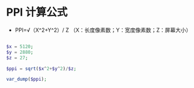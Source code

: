 # PPI 计算公式

- PPI=√（X^2+Y^2）/ Z （X：长度像素数；Y：宽度像素数；Z：屏幕大小）


```php

$x = 5120;
$y = 2880;
$z = 27;

$ppi = sqrt($x^2+$y^2)/$z;

var_dump($ppi);


```
